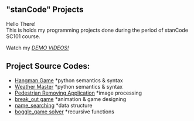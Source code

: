 ## "stanCode" Projects
Hello There!\
This is holds my programming projects done during the period of stanCode SC101 course.

Watch my *[DEMO VIDEOS!](https://drive.google.com/drive/folders/1Gi3bn9qPW_gR0ISyGzVPLd5Bztdvd7rF?fbclid=IwAR36BW3v_bHn-Idsh-0_ROSWLwrXOzoervZId25OOzH2LX4b6FCGDfULdDg)*


## Project Source Codes:
* [Hangman Game](https://github.com/myalice0508/sc-project/blob/main/stanCode_Projects/hangman_game/hangman.py)
  *python semantics & syntax
* [Weather Master](https://github.com/myalice0508/sc-project/blob/main/stanCode_Projects/Weather%20Master/weather_master.py)
  *python semantics & syntax
* [Pedestrian Removing Application](https://github.com/myalice0508/sc-project/blob/main/stanCode_Projects/Pedestrian%20Removing%20Application/stanCodoshop.py)
  *image processing
* [break_out game](https://github.com/myalice0508/sc-project/blob/main/stanCode_Projects/break_out%20game/breakoutgraphics.py)
  *animation & game designing
* [name_searching](https://github.com/myalice0508/sc-project/blob/main/stanCode_Projects/name_searching/babygraphics.py)
  *data structure
* [boggle_game solver](https://github.com/myalice0508/sc-project/blob/main/stanCode_Projects/boggle_game%20solver/boggle.py)
  *recursive functions
